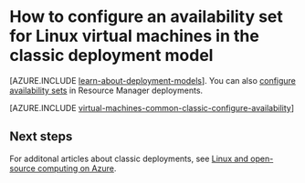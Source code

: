 <properties
    pageTitle="Availability sets for classic Linux VMs | Microsoft Azure"
    description="Configure an availability set for a new or existing Linux virtual machine in the classic deployment model using the Azure portal and Azure PowerShell."
    services="virtual-machines-linux"
    documentationCenter=""
    authors="cynthn"
    manager="timlt"
    editor=""
    tags="azure-service-management"/>

<tags
    ms.service="virtual-machines-linux"
    ms.workload="infrastructure-services"
    ms.tgt_pltfrm="vm-linux"
    ms.devlang="na"
    ms.topic="article"
    ms.date="07/12/2016"
    ms.author="cynthn"/>

# <a name="how-to-configure-an-availability-set-for-linux-virtual-machines-in-the-classic-deployment-model"></a>How to configure an availability set for Linux virtual machines in the classic deployment model

[AZURE.INCLUDE [learn-about-deployment-models](../../includes/learn-about-deployment-models-classic-include.md)]. You can also [configure availability sets](azure-cli-arm-commands.md#azure-availset-commands-to-manage-your-availability-sets) in Resource Manager deployments.

[AZURE.INCLUDE [virtual-machines-common-classic-configure-availability](../../includes/virtual-machines-common-classic-configure-availability.md)]


## <a name="next-steps"></a>Next steps 

For additonal articles about classic deployments, see [Linux and open-source computing on Azure](virtual-machines-linux-opensource-links.md).